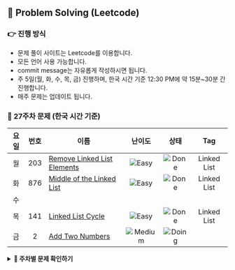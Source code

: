 ## 📃 Problem Solving (Leetcode)
### 👉 진행 방식
- 문제 풀이 사이트는 Leetcode를 이용합니다.
- 모든 언어 사용 가능합니다.
- commit message는 자유롭게 작성하시면 됩니다.
- 주 5일(월, 화, 수, 목, 금) 진행하며, 한국 시간 기준 12:30 PM에 약 15분~30분 간 진행합니다. 
- 매주 문제는 업데이트 됩니다.

### 📑 27주차 문제 (한국 시간 기준)
| 요일 | 번호 | 이름 | 난이도 | 상태 | Tag | 
| :--------: | :--------: | -------- | :--------: | :--------: | :--------: |
|월|203|[Remove Linked List Elements](https://leetcode.com/problems/remove-linked-list-elements/) | ![Easy](https://img.shields.io/badge/-Easy-lightorange)  |  ![Done](https://img.shields.io/badge/-Done-lightOrange)| Linked List |
|화|876|[Middle of the Linked List](https://leetcode.com/problems/middle-of-the-linked-list/) | ![Easy](https://img.shields.io/badge/-Easy-lightorange)  |  ![Done](https://img.shields.io/badge/-Done-lightOrange)| Linked List |
|수| |  |   |  |   |
|목|141|[Linked List Cycle](https://leetcode.com/problems/linked-list-cycle/) | ![Easy](https://img.shields.io/badge/-Easy-lightorange) |![Done](https://img.shields.io/badge/-Done-lightOrange) | Linked List |
|금|2|[Add Two Numbers](https://leetcode.com/problems/add-two-numbers/) |![Medium](https://img.shields.io/badge/-Medium-orange)  |![Doing](https://img.shields.io/badge/-Doing-orange) |  |



<details>
  <summary><strong>🧾 주차별 문제 확인하기</strong></summary>
<div markdown="1">       
 <li> <a href="https://github.com/TEAM-Leetcode/LeetCode/wiki/26%EC%A3%BC%EC%B0%A8-%EB%AC%B8%EC%A0%9C">26주차 문제 리스트</a></li>
  <li><a href="https://github.com/TEAM-Leetcode/LeetCode/wiki/25%EC%A3%BC%EC%B0%A8-%EB%AC%B8%EC%A0%9C">25주차 문제 리스트</a></li>
  <li><a href="https://github.com/TEAM-Leetcode/LeetCode/wiki/24%EC%A3%BC%EC%B0%A8-%EB%AC%B8%EC%A0%9C">24주차 문제 리스트</a></li>
</div>
</details>
